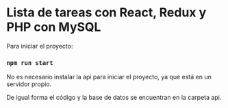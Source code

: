 # Lista de tareas con React, Redux y PHP con MySQL

Para iniciar el proyecto:

### `npm run start`

No es necesario instalar la api para iniciar el proyecto, ya que está en un servidor propio.

De igual forma el código y la base de datos se encuentran en la carpeta api.

